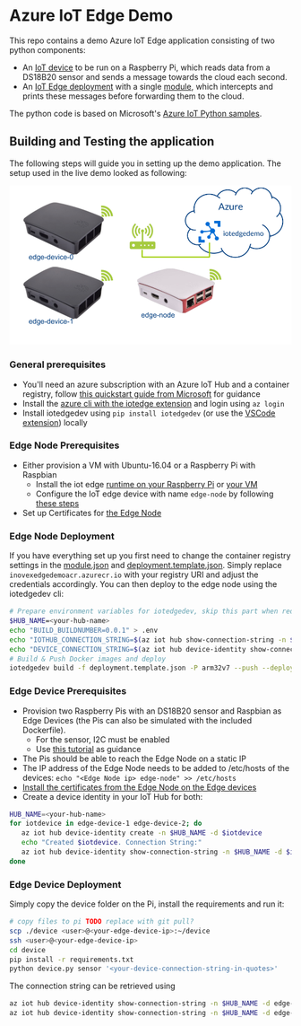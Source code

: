 # Azure IoT Edge Demo

This repo contains a demo Azure IoT Edge application consisting of two python components:

* An [IoT device](/device) to be run on a Raspberry Pi, which reads data from a DS18B20 sensor and sends a message towards the cloud each second.
* An [IoT Edge deployment](/deployment.template.json) with a single [module](/modules/node), which intercepts and prints these messages before forwarding them to the cloud.

The python code is based on Microsoft's [Azure IoT Python samples](https://github.com/Azure-Samples/azure-iot-samples-python).

## Building and Testing the application

The following steps will guide you in setting up the demo application. The setup used in the live demo looked as following:

![Demo setup consisting of two Raspberry Pis used as edge-device-0 and edge-device-1 respectively and an additional Raspberry Pi used as edge-node. They communicate over WiFi, which is linked to the internet, where the IoT Hub called iotedgedemo can be reached.](/img/hardware.png "Hardware setup from Demo")

### General prerequisites

* You'll need an azure subscription with an Azure IoT Hub and a container registry, follow [this quickstart guide from Microsoft](https://docs.microsoft.com/en-us/azure/iot-edge/quickstart-linux) for guidance
* Install the [azure cli with the iotedge extension](https://github.com/Azure/azure-iot-cli-extension) and login using `az login`
* Install iotedgedev using `pip install iotedgedev` (or use the [VSCode extension](https://marketplace.visualstudio.com/items?itemName=vsciot-vscode.azure-iot-edge)) locally

### Edge Node Prerequisites

* Either provision a VM with Ubuntu-16.04 or a Raspberry Pi with Raspbian
  * Install the iot edge [runtime on your Raspberry Pi](https://docs.microsoft.com/en-us/azure/iot-edge/how-to-install-iot-edge-linux-arm) or [your VM](https://docs.microsoft.com/en-us/azure/iot-edge/how-to-install-iot-edge-linux)
  * Configure the IoT edge device with name `edge-node` by following [these steps](https://docs.microsoft.com/en-us/azure/iot-edge/quickstart-linux#register-an-iot-edge-device)
* Set up Certificates for [the Edge Node](https://docs.microsoft.com/en-us/azure/iot-edge/how-to-create-transparent-gateway)

### Edge Node Deployment

If you have everything set up you first need to change the container registry settings in the [module.json](/modules/node/module.json) and [deployment.template.json](/deployment.template.json). Simply replace `inovexedgedemoacr.azurecr.io` with your registry URI and adjust the credentials accordingly.
You can then deploy to the edge node using the iotedgedev cli:

```sh
# Prepare environment variables for iotedgedev, skip this part when redeploying
$HUB_NAME=<your-hub-name>
echo "BUILD_BUILDNUMBER=0.0.1" > .env
echo "IOTHUB_CONNECTION_STRING=$(az iot hub show-connection-string -n $HUB_NAME | jq '.cs')" >> .env
echo "DEVICE_CONNECTION_STRING=$(az iot hub device-identity show-connection-string -n $HUB_NAME -d edge-node | jq '.cs')" >> .env
# Build & Push Docker images and deploy
iotedgedev build -f deployment.template.json -P arm32v7 --push --deploy
```

### Edge Device Prerequisites

* Provision two Raspberry Pis with an DS18B20 sensor and Raspbian as Edge Devices (the Pis can also be simulated with the included Dockerfile).
  * For the sensor, I2C must be enabled
  * Use [this tutorial](https://docs.microsoft.com/en-us/azure/iot-hub/iot-hub-raspberry-pi-kit-node-get-started) as guidance
* The Pis should be able to reach the Edge Node on a static IP
* The IP address of the Edge Node needs to be added to /etc/hosts of the devices: `echo "<Edge Node ip> edge-node" >> /etc/hosts`
* [Install the certificates from the Edge Node on the Edge devices](https://docs.microsoft.com/en-us/azure/iot-edge/how-to-connect-downstream-device)
* Create a device identity in your IoT Hub for both:

```sh
HUB_NAME=<your-hub-name>
for iotdevice in edge-device-1 edge-device-2; do
   az iot hub device-identity create -n $HUB_NAME -d $iotdevice
   echo "Created $iotdevice. Connection String:"
   az iot hub device-identity show-connection-string -n $HUB_NAME -d $iotdevice | jq ".cs"
done
```

### Edge Device Deployment

Simply copy the device folder on the Pi, install the requirements and run it:

```sh
# copy files to pi TODO replace with git pull?
scp ./device <user>@<your-edge-device-ip>:~/device
ssh <user>@<your-edge-device-ip>
cd device
pip install -r requirements.txt
python device.py sensor '<your-device-connection-string-in-quotes>'
```

The connection string can be retrieved using

```sh
az iot hub device-identity show-connection-string -n $HUB_NAME -d edge-device-0 | jq '.cs')
az iot hub device-identity show-connection-string -n $HUB_NAME -d edge-device-1 | jq '.cs')
```